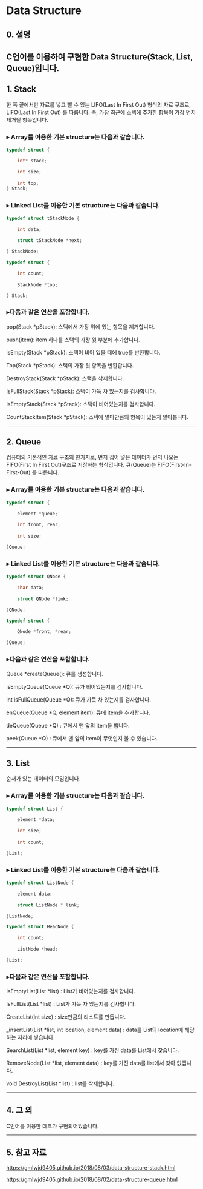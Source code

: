 # Data Structure

## 0. 설명
C언어를 이용하여 구현한 Data Structure(Stack, List, Queue)입니다.
---



## 1. Stack
한 쪽 끝에서만 자료를 넣고 뺄 수 있는 LIFO(Last In First Out) 형식의 자료 구조로, LIFO(Last In First Out) 를 따릅니다. 즉, 가장 최근에 스택에 추가한 항목이 가장 먼저 제거될 항목입니다. 


### ▸ Array를 이용한 기본 structure는 다음과 같습니다.
```c
typedef struct {

	int* stack;

	int size;
	
	int top;
} Stack;
```


### ▸ Linked List를 이용한 기본 structure는 다음과 같습니다.
```c
typedef struct tStackNode { 

	int data; 
	
	struct tStackNode *next; 

} StackNode;
```
```c
typedef struct { 

	int count; 
	
	StackNode *top; 

} Stack;
```


### ▸다음과 같은 연산을 포함합니다.
pop(Stack *pStack): 스택에서 가장 위에 있는 항목을 제거합니다.

push(item): item 하나를 스택의 가장 윗 부분에 추가합니다.

isEmpty(Stack *pStack): 스택이 비어 있을 때에 true를 반환합니다.

Top(Stack *pStack): 스택의 가장 윗 항목을 반환합니다.

DestroyStack(Stack *pStack): 스택을 삭제합니다.

IsFullStack(Stack *pStack): 스택이 가득 차 있는지를 검사합니다.

IsEmptyStack(Stack *pStack): 스택이 비어있는지를 검사합니다.

CountStackItem(Stack *pStack): 스택에 얼마만큼의 항목이 있는지 알아봅니다.





---
## 2. Queue
컴퓨터의 기본적인 자료 구조의 한가지로, 먼저 집어 넣은 데이터가 먼저 나오는 FIFO(First In First Out)구조로 저장하는 형식입니다. 큐(Queue)는 FIFO(First-In-First-Out) 를 따릅니다.


### ▸ Array를 이용한 기본 structure는 다음과 같습니다.
```c
typedef struct {

	element *queue;
	
	int front, rear;
	
	int size;

}Queue;
```


### ▸ Linked List를 이용한 기본 structure는 다음과 같습니다.
```c
typedef struct QNode {

	char data;
	
	struct QNode *link;

}QNode;
```
```c
typedef struct {

	QNode *front, *rear;

}Queue;
```


### ▸다음과 같은 연산을 포함합니다.
Queue *createQueue(): 큐를 생성합니다.

isEmptyQueue(Queue *Q): 큐가 비어있는지를 검사합니다.

int isFullQueue(Queue *Q): 큐가 가득 차 있는지를 검사합니다.

enQueue(Queue *Q, element item): 큐에 item을 추가합니다.

deQueue(Queue *Q) : 큐에서 맨 앞의 item을 뺍니다.

peek(Queue *Q) : 큐에서 맨 앞의 item이 무엇인지 볼 수 있습니다.





---
## 3. List
순서가 있는 데이터의 모임입니다.


### ▸ Array를 이용한 기본 structure는 다음과 같습니다.
```c
typedef struct List {

	element *data;
	
	int size;
	
	int count;

}List;
```

### ▸ Linked List를 이용한 기본 structure는 다음과 같습니다.
```c
typedef struct ListNode {

	element data;
	
	struct ListNode * link;

}ListNode;
```
```c
typedef struct HeadNode {

	int count;
	
	ListNode *head;

}List;
```


### ▸다음과 같은 연산을 포함합니다.
IsEmptyList(List *list) : List가 비어있는지를 검사합니다.

IsFullList(List *list) : List가 가득 차 있는지를 검사합니다.

CreateList(int size) : size만큼의 리스트를 만듭니다.

_insertList(List *list, int location, element data) : data를 List의 location에 해당하는 자리에 넣습니다.

SearchList(List *list, element key) : key를 가진 data를 List에서 찾습니다.

RemoveNode(List *list, element data) : key를 가진 data를 list에서 찾아 없앱니다.

void DestroyList(List *list) : list를 삭제합니다.





---
## 4. 그 외
C언어를 이용한 데크가 구현되어있습니다.





---
## 5. 참고 자료
https://gmlwjd9405.github.io/2018/08/03/data-structure-stack.html

https://gmlwjd9405.github.io/2018/08/02/data-structure-queue.html

